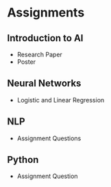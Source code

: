 # Assignments

## Introduction to AI

- Research Paper
- Poster

## Neural Networks

- Logistic and Linear Regression

## NLP 

- Assignment Questions

## Python

- Assignment Question

